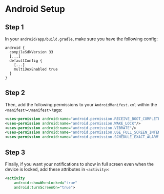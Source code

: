 # Android Setup

## Step 1
In your `android/app/build.gradle`, make sure you have the following config:
```Gradle
android {
  compileSdkVersion 33
  [...]
  defaultConfig {
    [...]
    multiDexEnabled true
  }
}
```

## Step 2
Then, add the following permissions to your `AndroidManifest.xml` within the `<manifest></manifest>` tags:

```xml
<uses-permission android:name="android.permission.RECEIVE_BOOT_COMPLETED"/>
<uses-permission android:name="android.permission.WAKE_LOCK"/>
<uses-permission android:name="android.permission.VIBRATE"/>
<uses-permission android:name="android.permission.USE_FULL_SCREEN_INTENT"/>
<uses-permission android:name="android.permission.SCHEDULE_EXACT_ALARM"/>
```

## Step 3
Finally, if you want your notifications to show in full screen even when the device is locked, add these attributes in `<activity>`:

```xml
<activity
    android:showWhenLocked="true"
    android:turnScreenOn="true">
```
